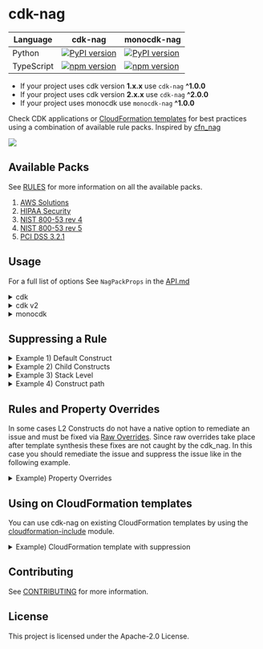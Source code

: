 <!--
Copyright Amazon.com, Inc. or its affiliates. All Rights Reserved.
SPDX-License-Identifier: Apache-2.0
-->

# cdk-nag

| Language   | cdk-nag                                                                                   | monocdk-nag                                                                                       |
| ---------- | ----------------------------------------------------------------------------------------- | ------------------------------------------------------------------------------------------------- |
| Python     | [![PyPI version](https://badge.fury.io/py/cdk-nag.svg)](https://badge.fury.io/py/cdk-nag) | [![PyPI version](https://badge.fury.io/py/monocdk-nag.svg)](https://badge.fury.io/py/monocdk-nag) |
| TypeScript | [![npm version](https://badge.fury.io/js/cdk-nag.svg)](https://badge.fury.io/js/cdk-nag)  | [![npm version](https://badge.fury.io/js/monocdk-nag.svg)](https://badge.fury.io/js/monocdk-nag)  |

* If your project uses cdk version **1.x.x** use `cdk-nag` **^1.0.0**
* If your project uses cdk version **2.x.x** use `cdk-nag` **^2.0.0**
* If your project uses monocdk use `monocdk-nag` **^1.0.0**

Check CDK applications or [CloudFormation templates](#using-on-cloudformation-templates) for best practices using a combination of available rule packs. Inspired by [cfn_nag](https://github.com/stelligent/cfn_nag)

![](cdk_nag.gif)

## Available Packs

See [RULES](./RULES.md) for more information on all the available packs.

1. [AWS Solutions](./RULES.md#awssolutions)
2. [HIPAA Security](./RULES.md#hipaa-security)
3. [NIST 800-53 rev 4](./RULES.md#nist-800-53-rev-4)
4. [NIST 800-53 rev 5](./RULES.md#nist-800-53-rev-5)
5. [PCI DSS 3.2.1](./RULES.md#pci-dss-321)

## Usage

For a full list of options See `NagPackProps` in the [API.md](./API.md#struct-nagpackprops)

<details>
<summary>cdk</summary>

```python
import { App, Aspects } from '@aws-cdk/core';
import { CdkTestStack } from '../lib/cdk-test-stack';
import { AwsSolutionsChecks } from 'cdk-nag';

const app = new App();
new CdkTestStack(app, 'CdkNagDemo');
// Simple rule informational messages
Aspects.of(app).add(new AwsSolutionsChecks());
// Additional explanations on the purpose of triggered rules
// Aspects.of(stack).add(new AwsSolutionsChecks({ verbose: true }));
```

</details><details>
<summary>cdk v2</summary>

```python
import { App, Aspects } from 'aws-cdk-lib';
import { CdkTestStack } from '../lib/cdk-test-stack';
import { AwsSolutionsChecks } from 'cdk-nag';

const app = new App();
new CdkTestStack(app, 'CdkNagDemo');
// Simple rule informational messages
Aspects.of(app).add(new AwsSolutionsChecks());
// Additional explanations on the purpose of triggered rules
// Aspects.of(stack).add(new AwsSolutionsChecks({ verbose: true }));
```

</details><details>
<summary>monocdk</summary>

```python
import { App, Aspects } from 'monocdk';
import { CdkTestStack } from '../lib/my-stack';
import { AwsSolutionsChecks } from 'monocdk-nag';

const app = new App();
new CdkTestStack(app, 'CdkNagDemo');
// Simple rule informational messages
Aspects.of(app).add(new AwsSolutionsChecks());
// Additional explanations on the purpose of triggered rules
// Aspects.of(stack).add(new AwsSolutionsChecks({ verbose: true }));
```

</details>

## Suppressing a Rule

<details>
  <summary>Example 1) Default Construct</summary>

```python
import { SecurityGroup, Vpc, Peer, Port } from '@aws-cdk/aws-ec2';
import { Construct, Stack, StackProps } from '@aws-cdk/core';
import { NagSuppressions } from 'cdk-nag';

export class CdkTestStack extends Stack {
  constructor(scope: Construct, id: string, props?: StackProps) {
    super(scope, id, props);
    const test = new SecurityGroup(this, 'test', {
      vpc: new Vpc(this, 'vpc'),
    });
    test.addIngressRule(Peer.anyIpv4(), Port.allTraffic());
    NagSuppressions.addResourceSuppressions(test, [
      { id: 'AwsSolutions-EC23', reason: 'lorem ipsum' },
    ]);
  }
}
```

</details><details>
  <summary>Example 2) Child Constructs</summary>

```python
import { User, PolicyStatement } from '@aws-cdk/aws-iam';
import { Construct, Stack, StackProps } from '@aws-cdk/core';
import { NagSuppressions } from 'cdk-nag';

export class CdkTestStack extends Stack {
  constructor(scope: Construct, id: string, props?: StackProps) {
    super(scope, id, props);
    const user = new User(this, 'rUser');
    user.addToPolicy(
      new PolicyStatement({
        actions: ['s3:PutObject'],
        resources: ['arn:aws:s3:::bucket_name/*'],
      })
    );
    // Enable adding suppressions to child constructs
    NagSuppressions.addResourceSuppressions(
      user,
      [{ id: 'AwsSolutions-IAM5', reason: 'lorem ipsum' }],
      true
    );
  }
}
```

</details><details>
  <summary>Example 3) Stack Level </summary>

```python
import { App, Aspects } from '@aws-cdk/core';
import { CdkTestStack } from '../lib/cdk-test-stack';
import { AwsSolutionsChecks, NagSuppressions } from 'cdk-nag';

const app = new App();
const stack = new CdkTestStack(app, 'CdkNagDemo');
Aspects.of(app).add(new AwsSolutionsChecks());
NagSuppressions.addStackSuppressions(stack, [
  { id: 'AwsSolutions-EC23', reason: 'lorem ipsum' },
]);
```

</details><details>
  <summary>Example 4) Construct path</summary>

If you received the following error on synth/deploy

```bash
[Error at /StackName/Custom::CDKBucketDeployment8675309/ServiceRole/Resource] AwsSolutions-IAM4: The IAM user, role, or group uses AWS managed policies
```

```python
import { Bucket } from '@aws-cdk/aws-s3';
import { BucketDeployment } from '@aws-cdk/aws-s3-deployment';
import { NagSuppressions } from 'cdk-nag';
import { Construct, Stack, StackProps } from '@aws-cdk/core';

export class CdkTestStack extends Stack {
  constructor(scope: Construct, id: string, props?: StackProps) {
    super(scope, id, props);
    new BucketDeployment(this, 'rDeployment', {
      sources: [],
      destinationBucket: Bucket.fromBucketName(this, 'rBucket', 'foo'),
    });
    NagSuppressions.addResourceSuppressionsByPath(
      this,
      '/StackName/Custom::CDKBucketDeployment8675309/ServiceRole/Resource',
      [{ id: 'AwsSolutions-IAM4', reason: 'at least 10 characters' }]
    );
  }
}
```

</details>

## Rules and Property Overrides

In some cases L2 Constructs do not have a native option to remediate an issue and must be fixed via [Raw Overrides](https://docs.aws.amazon.com/cdk/latest/guide/cfn_layer.html#cfn_layer_raw). Since raw overrides take place after template synthesis these fixes are not caught by the cdk_nag. In this case you should remediate the issue and suppress the issue like in the following example.

<details>
  <summary>Example) Property Overrides</summary>

```python
import {
  Instance,
  InstanceType,
  InstanceClass,
  MachineImage,
  Vpc,
  CfnInstance,
} from '@aws-cdk/aws-ec2';
import { Construct, Stack, StackProps } from '@aws-cdk/core';
import { NagSuppressions } from 'cdk-nag';

export class CdkTestStack extends Stack {
  constructor(scope: Construct, id: string, props?: StackProps) {
    super(scope, id, props);
    const instance = new Instance(this, 'rInstance', {
      vpc: new Vpc(this, 'rVpc'),
      instanceType: new InstanceType(InstanceClass.T3),
      machineImage: MachineImage.latestAmazonLinux(),
    });
    const cfnIns = instance.node.defaultChild as CfnInstance;
    cfnIns.addPropertyOverride('DisableApiTermination', true);
    NagSuppressions.addResourceSuppressions(instance, [
      {
        id: 'AwsSolutions-EC29',
        reason: 'Remediated through property override.',
      },
    ]);
  }
}
```

</details>

## Using on CloudFormation templates

You can use cdk-nag on existing CloudFormation templates by using the [cloudformation-include](https://docs.aws.amazon.com/cdk/latest/guide/use_cfn_template.html#use_cfn_template_install) module.

<details>
  <summary>Example) CloudFormation template with suppression</summary>

Sample CloudFormation template with suppression

```json
{
  "Resources": {
    "rBucket": {
      "Type": "AWS::S3::Bucket",
      "Properties": {
        "BucketName": "some-bucket-name"
      },
      "Metadata": {
        "cdk_nag": {
          "rules_to_suppress": [
            {
              "id": "AwsSolutions-S1",
              "reason": "at least 10 characters"
            }
          ]
        }
      }
    }
  }
}
```

Sample App

```python
import { App, Aspects } from '@aws-cdk/core';
import { CdkTestStack } from '../lib/cdk-test-stack';
import { AwsSolutionsChecks } from 'cdk-nag';

const app = new App();
new CdkTestStack(app, 'CdkNagDemo');
Aspects.of(app).add(new AwsSolutionsChecks());
```

Sample Stack with imported template

```python
import { CfnInclude } from '@aws-cdk/cloudformation-include';
import { NagSuppressions } from 'cdk-nag';
import { Construct, Stack, StackProps } from '@aws-cdk/core';

export class CdkTestStack extends Stack {
  constructor(scope: Construct, id: string, props?: StackProps) {
    super(scope, id, props);
    new CfnInclude(this, 'Template', {
      templateFile: 'my-template.json',
    });
    // Add any additional suppressions
    NagSuppressions.addResourceSuppressionsByPath(
      this,
      '/CdkNagDemo/Template/rBucket',
      [
        {
          id: 'AwsSolutions-S2',
          reason: 'at least 10 characters',
        },
      ]
    );
  }
}
```

</details>

## Contributing

See [CONTRIBUTING](./CONTRIBUTING.md) for more information.

## License

This project is licensed under the Apache-2.0 License.
